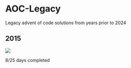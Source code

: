 # AOC-Legacy
Legacy advent of code solutions from years prior to 2024

## 2015
![](https://progress-bar.xyz/32)

8/25 days completed

